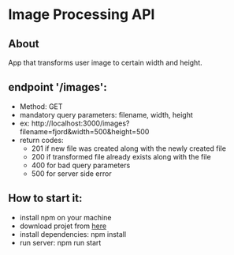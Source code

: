 # Image Processing API

## About

App that transforms user image to certain width and height.

## endpoint '/images':
- Method: GET 
- mandatory query parameters: filename, width, height 
- ex: http://localhost:3000/images?filename=fjord&width=500&height=500
- return codes:
    - 201 if new file was created along with the newly created file
    - 200 if transformed file already exists along with the file
    - 400 for bad query parameters
    - 500 for server side error

## How to start it:
- install npm on your machine
- download projet from [here](https://github.com/oanamancu/image-processing-api)
- install dependencies: npm install 
- run server: npm run start 